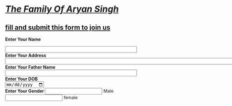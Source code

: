 <!DOCTYPE html>
<html lang="en">
<head>
    <meta charset="UTF-8">
    <meta name="viewport" content="width=device-width, initial-scale=1.0">
    <title>creating a form</title>
</head>
<body>
    <h1><u><i>The Family Of Aryan Singh</i></u></h1>
    <h2><u>fill and submit this form to join us</u></h2>
    <form method="post"></form>
    <P><b>Enter Your Name</b></P>
    <input name ="name"type="text" size="50"/></br>
    <b>Enter Your Address</b><br>
    <input name="address" type ="text" size="100"><br>
    <b>Enter Your Father Name</b><br>
    <input name ="F name " type ="text" size ="50"/></br> <b>Enter Your DOB</b></br>
    <input name ="dob" type ="date"size="10"/></br>
    <b>Enter Your Gender </b><input name="Gen" type="ratio" value/> Male <input Name="gen" type ="ratio" value/> female</br>
</body>
</html>
